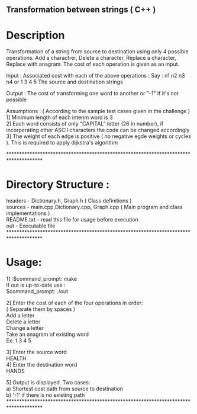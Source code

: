 ## Transformation between strings ( C++ )

# Description
Transformation of a string from source to destination using only 4 possible operations. Add a charactrer, Delete a character, Replace a character, Replace with anagram. The cost of each operation is given as an input.

Input : Associated cost with each of the above operations :
Say : n1 n2 n3 n4 or 1 3 4 5
The source and destination strings

Output : The cost of transforming one word to another or "-1" if it's not possible<br />

Assumptions : ( According to the sample test cases given in the challenge )<br />
1] Minimum length of each interim word is 3 <br />
2] Each word consists of only "CAPITAL" letter (26 in number), 
   if incorperating other ASCII characters the code can be changed accordingly<br />
3] The weight of each edge is positive ( no negative egde weights or cycles ).
   This is required to apply dijkstra's algorithm<br />

*************************************************************************************<br />
# Directory Structure :
headers - Dictionary.h, Graph.h	( Class definitions )<br />
sources	- main.cpp,Dictionary.cpp, Graph.cpp ( Main program and class implementations )<br />
README.txt - read this file for usage before execution<br />
out	- Executable file<br />
*************************************************************************************<br />
# Usage:
1] :$command_prompt: make<br />
If out is up-to-date use :<br />
$command_prompt: ./out<br />

2] Enter the cost of each of the four operations in order: <br />
( Separate them by spaces )<br />
Add a letter<br />
Delete a letter<br />
Change a letter<br />
Take an anagram of existing word<br />
Ex: 1 3 4 5<br />

3] Enter the source word<br />
HEALTH<br />
4] Enter the destination word<br />
HANDS<br />

5] Output is displayed. Two cases:<br />
a) Shortest cost path from source to destination<br />
b) '-1' if there is no existing path<br />
*************************************************************************************<br />
